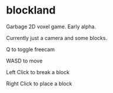 # blockland
Garbage 2D voxel game. Early alpha.  

Currently just a camera and some blocks.  

Q to toggle freecam  

WASD to move  

Left Click to break a block  

Right Click to place a block
